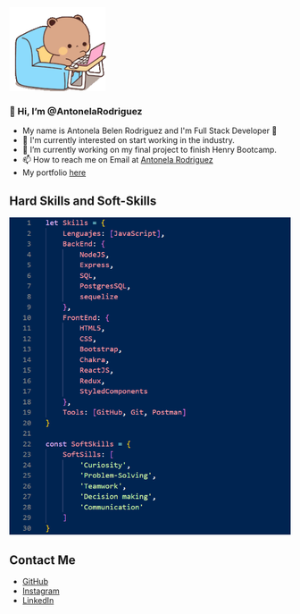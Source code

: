 <img height="150" src="./assets/busy-cute.gif" />

### 👋 Hi, I’m @AntonelaRodriguez
- My name is Antonela Belen Rodriguez and I'm Full Stack Developer 🚀
- 🧠 I'm currently interested on start working in the industry.
- 🔭 I’m currently working on my final project to finish Henry Bootcamp.
- 📫 How to reach me on Email at [Antonela Rodriguez](antonelabelenrodriguez@gmail.com) 
- My portfolio [here](https://portfolio-web-lemon.vercel.app/) 

## Hard Skills and Soft-Skills

<img src="./assets/Skills.png" />

## Contact Me

- [GitHub](https://github.com/AntonelaRodriguez)
- [Instagram](https://www.instagram.com/anto.bell.20/?hl=es)
- [LinkedIn](https://www.linkedin.com/in/antonela-rodriguez)